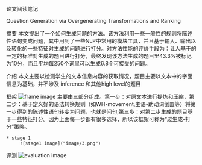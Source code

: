 论文阅读笔记

Question Generation via Overgenerating Transformations and Ranking

摘要
	本文提出了一个如何生成问题的方法。该方法利用一些一般性的规则将陈述性语句变成问题，其中用到了一些NLP中常用的模块工具，并且基于输入、输出以及转化的一些特征对生成的问题进行打分。对方法性能的评价手段为：让人基于的一定的标准对生成的题目进行打分，最终发现该方法生成的题目里43.3%被标记为10分，而且平均每250个词里可以生成6.8个可接受的问题。

介绍
    本文主要以检测学生的文本信息内容的获取情况，题目主要以文本中的字面信息为基础，并不涉及
    inference 和其他high level的题目

框架
    ![frame image]("image/1.png")
    主要由三部分组成。第一步：对原文本进行提炼和压缩，第二步：基于定义好的语法转换规则（如WH-movement,主语-助动词倒置等）将第一步得到的陈述性语句转变为问题，也就是问句;第三歩：对第二步生成的题目基于一些特征打分。因为上面每一步都有很多选择，所以该框架可称为“过生成-打分”策略。

    * stage 1
         ![stage1 image]("image/3.png")
评测
    ![evaluation image]("image/2.png")